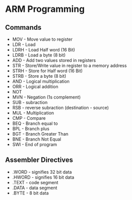 # ARM Programming

## Commands 
- MOV - Move value to register
- LDR - Load
- LDRH - Load Half word (16 Bit)
- LDRB - Load a byte (8 bit)
- ADD - Add two values stored in registers
- STR - Store/Write value in register to a memory address
- STRH - Store for Half word (16 Bit)
- STRB - Store a byte (8 bit)
- AND - Logical multiplication
- ORR - Logical addition
- NOT 
- MVN - Negation (1s complement)
- SUB - subraction
- RSB - reverse subraction (destination - source)
- MUL - Multiplication
- CMP - Compare
- BEQ - Branch equal to
- BPL - Branch plus
- BGT - Branch Greater Than
- BNE - Branch Not Equal
- SWI - End of program

## Assembler Directives
- .WORD - signifies 32 bit data
- .HWORD - signifies 16 bit data
- .TEXT - code segment
- .DATA - data segment
- .BYTE - 8 bit data
